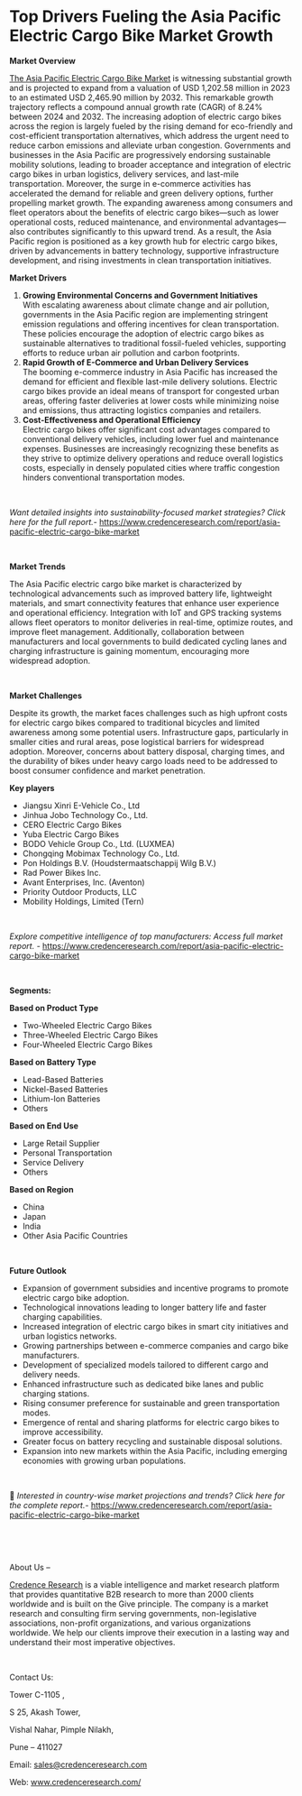 # Top Drivers Fueling the Asia Pacific Electric Cargo Bike Market Growth


<p><strong>Market Overview</strong></p>
<p><a href="https://www.credenceresearch.com/report/asia-pacific-electric-cargo-bike-market">The Asia Pacific Electric Cargo Bike Market</a> is witnessing substantial growth and is projected to expand from a valuation of USD 1,202.58 million in 2023 to an estimated USD 2,465.90 million by 2032. This remarkable growth trajectory reflects a compound annual growth rate (CAGR) of 8.24% between 2024 and 2032. The increasing adoption of electric cargo bikes across the region is largely fueled by the rising demand for eco-friendly and cost-efficient transportation alternatives, which address the urgent need to reduce carbon emissions and alleviate urban congestion. Governments and businesses in the Asia Pacific are progressively endorsing sustainable mobility solutions, leading to broader acceptance and integration of electric cargo bikes in urban logistics, delivery services, and last-mile transportation. Moreover, the surge in e-commerce activities has accelerated the demand for reliable and green delivery options, further propelling market growth. The expanding awareness among consumers and fleet operators about the benefits of electric cargo bikes&mdash;such as lower operational costs, reduced maintenance, and environmental advantages&mdash;also contributes significantly to this upward trend. As a result, the Asia Pacific region is positioned as a key growth hub for electric cargo bikes, driven by advancements in battery technology, supportive infrastructure development, and rising investments in clean transportation initiatives.</p>
<p><strong>Market Drivers</strong></p>
<ol>
<li><strong> Growing Environmental Concerns and Government Initiatives</strong><br /> With escalating awareness about climate change and air pollution, governments in the Asia Pacific region are implementing stringent emission regulations and offering incentives for clean transportation. These policies encourage the adoption of electric cargo bikes as sustainable alternatives to traditional fossil-fueled vehicles, supporting efforts to reduce urban air pollution and carbon footprints.</li>
<li><strong> Rapid Growth of E-Commerce and Urban Delivery Services</strong><br /> The booming e-commerce industry in Asia Pacific has increased the demand for efficient and flexible last-mile delivery solutions. Electric cargo bikes provide an ideal means of transport for congested urban areas, offering faster deliveries at lower costs while minimizing noise and emissions, thus attracting logistics companies and retailers.</li>
<li><strong> Cost-Effectiveness and Operational Efficiency</strong><br /> Electric cargo bikes offer significant cost advantages compared to conventional delivery vehicles, including lower fuel and maintenance expenses. Businesses are increasingly recognizing these benefits as they strive to optimize delivery operations and reduce overall logistics costs, especially in densely populated cities where traffic congestion hinders conventional transportation modes.</li>
</ol>
<p><strong>&nbsp;</strong></p>
<p><em>Want detailed insights into sustainability-focused market strategies? Click here for the full report.- </em><a href="https://www.credenceresearch.com/report/asia-pacific-electric-cargo-bike-market">https://www.credenceresearch.com/report/asia-pacific-electric-cargo-bike-market</a></p>
<p>&nbsp;</p>
<p><strong>Market Trends</strong></p>
<p>The Asia Pacific electric cargo bike market is characterized by technological advancements such as improved battery life, lightweight materials, and smart connectivity features that enhance user experience and operational efficiency. Integration with IoT and GPS tracking systems allows fleet operators to monitor deliveries in real-time, optimize routes, and improve fleet management. Additionally, collaboration between manufacturers and local governments to build dedicated cycling lanes and charging infrastructure is gaining momentum, encouraging more widespread adoption.</p>
<p><strong>&nbsp;</strong></p>
<p><strong>Market Challenges</strong></p>
<p>Despite its growth, the market faces challenges such as high upfront costs for electric cargo bikes compared to traditional bicycles and limited awareness among some potential users. Infrastructure gaps, particularly in smaller cities and rural areas, pose logistical barriers for widespread adoption. Moreover, concerns about battery disposal, charging times, and the durability of bikes under heavy cargo loads need to be addressed to boost consumer confidence and market penetration.</p>
<p><strong>Key players</strong></p>
<ul>
<li>Jiangsu Xinri E-Vehicle Co., Ltd</li>
<li>Jinhua Jobo Technology Co., Ltd.</li>
<li>CERO Electric Cargo Bikes</li>
<li>Yuba Electric Cargo Bikes</li>
<li>BODO Vehicle Group Co., Ltd. (LUXMEA)</li>
<li>Chongqing Mobimax Technology Co., Ltd.</li>
<li>Pon Holdings B.V. (Houdstermaatschappij Wilg B.V.)</li>
<li>Rad Power Bikes Inc.</li>
<li>Avant Enterprises, Inc. (Aventon)</li>
<li>Priority Outdoor Products, LLC</li>
<li>Mobility Holdings, Limited (Tern)</li>
</ul>
<p>&nbsp;</p>
<p><em>Explore competitive intelligence of top manufacturers: Access full market report. - </em><a href="https://www.credenceresearch.com/report/asia-pacific-electric-cargo-bike-market">https://www.credenceresearch.com/report/asia-pacific-electric-cargo-bike-market</a></p>
<p>&nbsp;</p>
<p><strong>Segments:</strong></p>
<p><strong>Based on Product Type</strong></p>
<ul>
<li>Two-Wheeled Electric Cargo Bikes</li>
<li>Three-Wheeled Electric Cargo Bikes</li>
<li>Four-Wheeled Electric Cargo Bikes</li>
</ul>
<p><strong>Based on Battery Type</strong></p>
<ul>
<li>Lead-Based Batteries</li>
<li>Nickel-Based Batteries</li>
<li>Lithium-Ion Batteries</li>
<li>Others</li>
</ul>
<p><strong>Based on End Use</strong></p>
<ul>
<li>Large Retail Supplier</li>
<li>Personal Transportation</li>
<li>Service Delivery</li>
<li>Others</li>
</ul>
<p><strong>Based on Region</strong></p>
<ul>
<li>China</li>
<li>Japan</li>
<li>India</li>
<li>Other Asia Pacific Countries</li>
</ul>
<p>&nbsp;</p>
<p><strong>Future Outlook </strong></p>
<ul>
<li>Expansion of government subsidies and incentive programs to promote electric cargo bike adoption.</li>
<li>Technological innovations leading to longer battery life and faster charging capabilities.</li>
<li>Increased integration of electric cargo bikes in smart city initiatives and urban logistics networks.</li>
<li>Growing partnerships between e-commerce companies and cargo bike manufacturers.</li>
<li>Development of specialized models tailored to different cargo and delivery needs.</li>
<li>Enhanced infrastructure such as dedicated bike lanes and public charging stations.</li>
<li>Rising consumer preference for sustainable and green transportation modes.</li>
<li>Emergence of rental and sharing platforms for electric cargo bikes to improve accessibility.</li>
<li>Greater focus on battery recycling and sustainable disposal solutions.</li>
<li>Expansion into new markets within the Asia Pacific, including emerging economies with growing urban populations.</li>
</ul>
<p><strong>&nbsp;</strong></p>
<p>📌 <em>Interested in country-wise market projections and trends? Click here for the complete report.- </em><a href="https://www.credenceresearch.com/report/asia-pacific-electric-cargo-bike-market">https://www.credenceresearch.com/report/asia-pacific-electric-cargo-bike-market</a></p>
<p>&nbsp;</p>
<p>&nbsp;</p>
<p>About Us &ndash;</p>
<p><a href="https://www.credenceresearch.com/">Credence Research</a> is a viable intelligence and market research platform that provides quantitative B2B research to more than 2000 clients worldwide and is built on the Give principle. The company is a market research and consulting firm serving governments, non-legislative associations, non-profit organizations, and various organizations worldwide. We help our clients improve their execution in a lasting way and understand their most imperative objectives.</p>
<p>&nbsp;</p>
<p>Contact Us:</p>
<p>Tower C-1105 ,</p>
<p>S 25, Akash Tower,</p>
<p>Vishal Nahar, Pimple Nilakh,</p>
<p>Pune &ndash; 411027</p>
<p>Email: <a href="mailto:sales@credenceresearch.com">sales@credenceresearch.com</a></p>
<p>Web: <a href="http://www.credenceresearch.com/">www.credenceresearch.com/</a></p>
